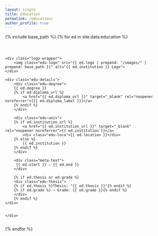 ```yaml
---
layout: single
title: Education
permalink: /education/
author_profile: true
---
```


<style>
    

/* personal style  */

/* education page */
.edu-logo, .exp-logo {
  width: 80px;
  height: 50px;
  object-fit: contain;
  transition: transform 0.2s;
}

.logo-wrapper {
  background-color: var(--global-bg-color);
  box-shadow: rgba(0, 0, 0, 0.05) 0px 2px 6px;
  display: inline-flex;
  align-items: center;
  justify-content: center;
  margin-top: 10px;
  margin-left: 10px;
  min-width: 80px;
  min-height: 50px;
  border: 1px solid var(--global-border-color);
  padding: 8px;
  border-radius: 8px;
}

.edu-details {
  max-width: 70%;
}

.edu-degree {
  font-weight: bold;
  font-size: 1.1em;
}

.edu-univ {
  margin-top: 0.2em;
  font-style: italic;
}

.edu-thesis {
  margin-top: 0.3em;
  font-size: 0.97em;
}

.meta-text {
  text-align: right;
  min-width: 170px;
  color: var(--meta-color);
  font-size: 0.95em;
}

.edu-details {
    max-width: 70%;
}
</style>


<div class="education-list">

<style> .edu-entry { display: flex; justify-content: space-between; align-items: flex-start; margin-bottom: 1.5em; flex-wrap: wrap; } .edu-details { max-width: 70%; } .edu-degree { font-weight : bold; font-size : 1.1em; } .edu-univ { margin-top: 0.2em; font-style: italic; } .edu-thesis { margin-top: 0.3em; font-size: 0.97em; }</style>

{% include base_path %}
{% for ed in site.data.education %}
    <div class="edu-entry">

    <div class="logo-wrapper">
        <img class="edu-logo" src="{{ ed.logo | prepend: "/images/" | prepend: base_path }}" alt="{{ ed.institution }} Logo">
    </div>

    <div class="edu-details">
        <div class="edu-degree">
        {{ ed.degree }}
        {% if ed.diploma_url %}
            <a href="{{ ed.diploma_url }}" target="_blank" rel="noopener noreferrer">[{{ ed.diploma_label }}]</a>
        {% endif %}
        </div>

        <div class="edu-univ">
        {% if ed.institution_url %}
            <a href="{{ ed.institution_url }}" target="_blank" rel="noopener noreferrer">{{ ed.institution }}</a>
            <div class="edu-loca">{{ ed.location }}</div>
        {% else %}
            {{ ed.institution }}
        {% endif %}
        </div>

        <div class="meta-text">
         {{ ed.start }} – {{ ed.end }}
        </div>

        {% if ed.thesis or ed.grade %}
        <div class="edu-thesis">
        {% if ed.thesis %}Thesis: "{{ ed.thesis }}"{% endif %}
        {% if ed.grade %} – Grade: {{ ed.grade }}{% endif %}
        </div>
        {% endif %}
    </div>


    </div>
{% endfor %}

</div>
